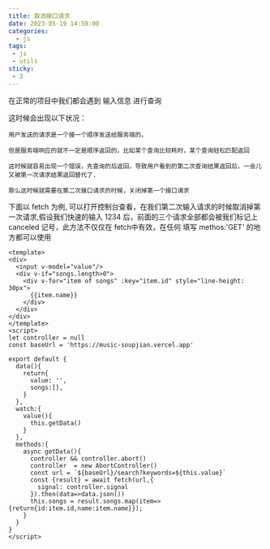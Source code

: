 ```yaml
---
title: 取消接口请求
date: 2023-05-19 14:59:00
categories:
  - js
tags: 
 - js
 - utils
sticky:
 - 3
---
```


在正常的项目中我们都会遇到 输入信息 进行查询

这时候会出现以下状况：

    用户发送的请求是一个接一个顺序发送给服务端的，
    
    但是服务端响应的就不一定是顺序返回的，比如某个查询比较耗时，某个查询轻松匹配返回

    这时候就容易出现一个错误，先查询的后返回，导致用户看到的第二次查询结果返回后，一会儿又被第一次请求结果返回替代了.
    
    那么这时候就需要在第二次接口请求的时候，关闭掉第一个接口请求

下面以 fetch 为例, 可以打开控制台查看，在我们第二次输入请求的时候取消掉第一次请求,假设我们快速的输入 1234 后，前面的三个请求全部都会被我们标记上 canceled 记号，此方法不仅仅在 fetch中有效，在任何 填写 methos:'GET' 的地方都可以使用
```vue
<template>
<div>
  <input v-model="value"/>
  <div v-if="songs.length>0">
    <div v-for="item of songs" :key="item.id" style="line-height: 30px">
      {{item.name}}
    </div>
  </div>
</div>
</template>
<script>
let controller = null
const baseUrl = 'https://music-soupjian.vercel.app'

export default {
  data(){
    return{
      value: '',
      songs:[],
    }
  },
  watch:{
    value(){
      this.getData()
    }
  },
  methods:{
    async getData(){
      controller && controller.abort()
      controller  = new AbortController() 
      const url = `${baseUrl}/search?keywords=${this.value}`
      const {result} = await fetch(url,{
        signal: controller.signal
      }).then(data=>data.json())
      this.songs = result.songs.map(item=>{return{id:item.id,name:item.name}});
    }
  }
}
</script>

```
<utils-cancelRequest/>

